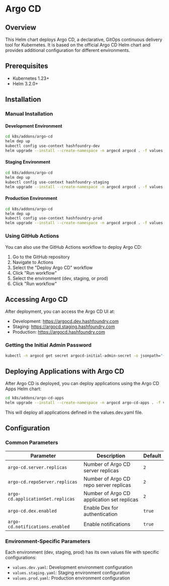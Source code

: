 # Argo CD

## Overview

This Helm chart deploys Argo CD, a declarative, GitOps continuous delivery tool for Kubernetes. It is based on the official Argo CD Helm chart and provides additional configuration for different environments.

## Prerequisites

- Kubernetes 1.23+
- Helm 3.2.0+

## Installation

### Manual Installation

#### Development Environment

```bash
cd k8s/addons/argo-cd
helm dep up
kubectl config use-context hashfoundry-dev
helm upgrade --install --create-namespace -n argocd argocd . -f values.yaml -f values.dev.yaml
```

#### Staging Environment

```bash
cd k8s/addons/argo-cd
helm dep up
kubectl config use-context hashfoundry-staging
helm upgrade --install --create-namespace -n argocd argocd . -f values.yaml -f values.staging.yaml
```

#### Production Environment

```bash
cd k8s/addons/argo-cd
helm dep up
kubectl config use-context hashfoundry-prod
helm upgrade --install --create-namespace -n argocd argocd . -f values.yaml -f values.prod.yaml
```

### Using GitHub Actions

You can also use the GitHub Actions workflow to deploy Argo CD:

1. Go to the GitHub repository
2. Navigate to Actions
3. Select the "Deploy Argo CD" workflow
4. Click "Run workflow"
5. Select the environment (dev, staging, or prod)
6. Click "Run workflow"

## Accessing Argo CD

After deployment, you can access the Argo CD UI at:

- Development: https://argocd.dev.hashfoundry.com
- Staging: https://argocd.staging.hashfoundry.com
- Production: https://argocd.hashfoundry.com

### Getting the Initial Admin Password

```bash
kubectl -n argocd get secret argocd-initial-admin-secret -o jsonpath="{.data.password}" | base64 -d
```

## Deploying Applications with Argo CD

After Argo CD is deployed, you can deploy applications using the Argo CD Apps Helm chart:

```bash
cd k8s/addons/argo-cd-apps
helm upgrade --install --create-namespace -n argocd argo-cd-apps . -f values.yaml -f values.dev.yaml
```

This will deploy all applications defined in the values.dev.yaml file.

## Configuration

### Common Parameters

| Parameter | Description | Default |
|-----------|-------------|---------|
| `argo-cd.server.replicas` | Number of Argo CD server replicas | `2` |
| `argo-cd.repoServer.replicas` | Number of Argo CD repo server replicas | `2` |
| `argo-cd.applicationSet.replicas` | Number of Argo CD application set replicas | `2` |
| `argo-cd.dex.enabled` | Enable Dex for authentication | `true` |
| `argo-cd.notifications.enabled` | Enable notifications | `true` |

### Environment-Specific Parameters

Each environment (dev, staging, prod) has its own values file with specific configurations:

- `values.dev.yaml`: Development environment configuration
- `values.staging.yaml`: Staging environment configuration
- `values.prod.yaml`: Production environment configuration

